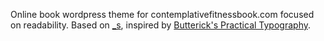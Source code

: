 Online book wordpress theme for contemplativefitnessbook.com focused on readability. Based on [_s](https://github.com/automattic/_s), inspired by [Butterick's Practical Typography](http://practicaltypography.com/).	
